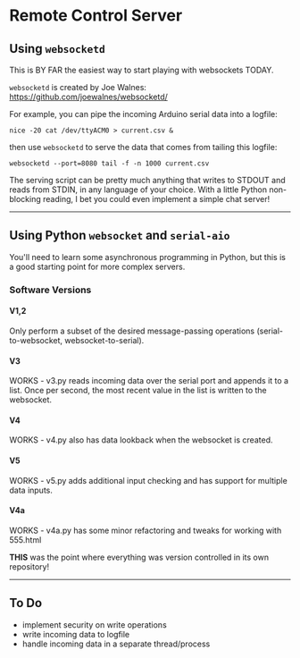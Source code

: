 # Remote Control Server

## Using `websocketd`

This is BY FAR the easiest way to start playing with websockets TODAY.

`websocketd` is created by Joe Walnes: https://github.com/joewalnes/websocketd/

For example, you can pipe the incoming Arduino serial data into a logfile:

`nice -20 cat /dev/ttyACM0 > current.csv &`

then use `websocketd` to serve the data that comes from tailing this logfile:

`websocketd --port=8080 tail -f -n 1000 current.csv`

The serving script can be pretty much anything that writes to STDOUT and reads from STDIN,
in any language of your choice. With a little Python non-blocking reading, I bet you could
even implement a simple chat server!

----

## Using Python `websocket` and `serial-aio`

You'll need to learn some asynchronous programming in Python, but this is a good starting
point for more complex servers.

### Software Versions

#### V1,2

Only perform a subset of the desired message-passing operations (serial-to-websocket, websocket-to-serial).

#### V3

WORKS - v3.py reads incoming data over the serial port and appends it to a list.  Once per second, the most recent 
value in the list is written to the websocket.

#### V4

WORKS - v4.py also has data lookback when the websocket is created.

#### V5

WORKS - v5.py adds additional input checking and has support for multiple data inputs.

#### V4a

WORKS - v4a.py has some minor refactoring and tweaks for working with 555.html

**THIS** was the point where everything was version controlled in its own repository!

----

## To Do

+ implement security on write operations
+ write incoming data to logfile
+ handle incoming data in a separate thread/process

